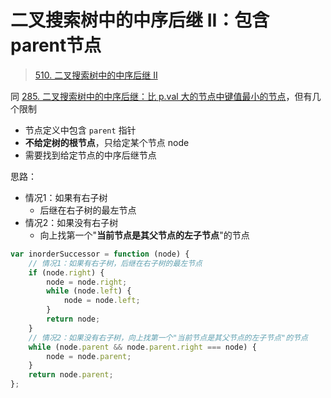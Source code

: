 
# 二叉搜索树中的中序后继 II：包含 parent节点


>  [510. 二叉搜索树中的中序后继 II](https://leetcode.cn/problems/inorder-successor-in-bst-ii/)


同 [285. 二叉搜索树中的中序后继：比 p.val 大的节点中键值最小的节点](/post/BElhHySI.html)，但有几个限制
- 节点定义中包含 `parent` 指针
- **不给定树的根节点**，只给定某个节点 node
- 需要找到给定节点的中序后继节点


思路：
- 情况1：如果有右子树
	- 后继在右子树的最左节点
-  情况2：如果没有右子树
	- 向上找第一个"**当前节点是其父节点的左子节点**"的节点

```javascript
var inorderSuccessor = function (node) {
    // 情况1：如果有右子树，后继在右子树的最左节点
    if (node.right) {
        node = node.right;
        while (node.left) {
            node = node.left;
        }
        return node;
    }
    // 情况2：如果没有右子树，向上找第一个"当前节点是其父节点的左子节点"的节点
    while (node.parent && node.parent.right === node) {
        node = node.parent;
    }
    return node.parent;
};
```